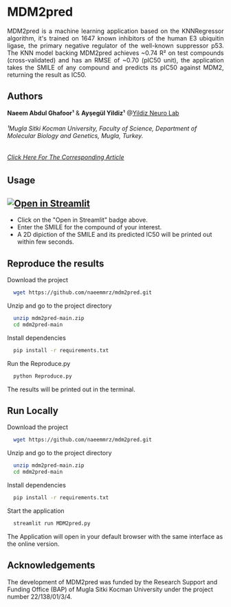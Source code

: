 # MDM2pred
<div style="text-align: justify"> 
MDM2pred is a machine learning application based on the KNNRegressor algorithm, it's trained on 1647 known inhibitors of the human E3 ubiquitin ligase, the primary negative regulator of the well-known suppressor p53. The KNN model backing MDM2pred achieves ~0.74 R² on test compounds (cross-validated) and has an RMSE of ~0.70 (pIC50 unit), the application takes the SMILE of any compound and predicts its pIC50 against MDM2, returning the result as IC50.
</div>


## Authors
**Naeem Abdul Ghafoor¹** & **Ayşegül Yildiz¹** @[Yildiz Neuro Lab](https://ynlab.mu.edu.tr/en)
###### ¹Mugla Sitki Kocman University, Faculty of Science, Department of Molecular Biology and Genetics, Mugla, Turkey.
###### [Click Here For The Corresponding Article](https://)


## Usage
## [![Open in Streamlit](https://static.streamlit.io/badges/streamlit_badge_black_white.svg)](https://naeemmrz-mdm2pred-mdm2pred-n5xv97.streamlitapp.com)
- Click on the "Open in Streamlit" badge above. 
- Enter the SMILE for the compound of your interest.
- A 2D dipiction of the SMILE and its predicted IC50 will be printed out within few seconds.
  
  
## Reproduce the results
Download the project

```bash
  wget https://github.com/naeemmrz/mdm2pred.git
```

Unzip and go to the project directory

```bash
  unzip mdm2pred-main.zip
  cd mdm2pred-main
```

Install dependencies

```bash
  pip install -r requirements.txt
```

Run the Reproduce.py

```bash
  python Reproduce.py
```

The results will be printed out in the terminal.


## Run Locally
Download the project

```bash
  wget https://github.com/naeemmrz/mdm2pred.git
```

Unzip and go to the project directory

```bash
  unzip mdm2pred-main.zip
  cd mdm2pred-main
```

Install dependencies

```bash
  pip install -r requirements.txt
```

Start the application

```bash
  streamlit run MDM2pred.py
```

The Application will open in your default browser with the same interface as the online version.


## Acknowledgements
The development of MDM2pred was funded by the Research Support and Funding Office (BAP) of Mugla Sitki Kocman University under the project number 22/138/01/3/4.
